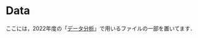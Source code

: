 # Data

ここには，2022年度の「[データ分析](https://www-tlab.math.ryukoku.ac.jp/wiki/?Data/2022)」で用いるファイルの一部を置いてます．
